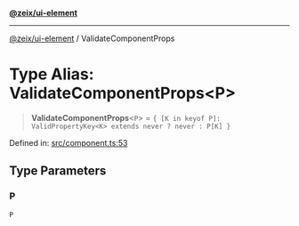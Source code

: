 [**@zeix/ui-element**](../README.md)

***

[@zeix/ui-element](../globals.md) / ValidateComponentProps

# Type Alias: ValidateComponentProps\<P\>

> **ValidateComponentProps**\<`P`\> = `{ [K in keyof P]: ValidPropertyKey<K> extends never ? never : P[K] }`

Defined in: [src/component.ts:53](https://github.com/zeixcom/ui-element/blob/a146453261eafa2845c03f05c1529bc1192370e6/src/component.ts#L53)

## Type Parameters

### P

`P`
